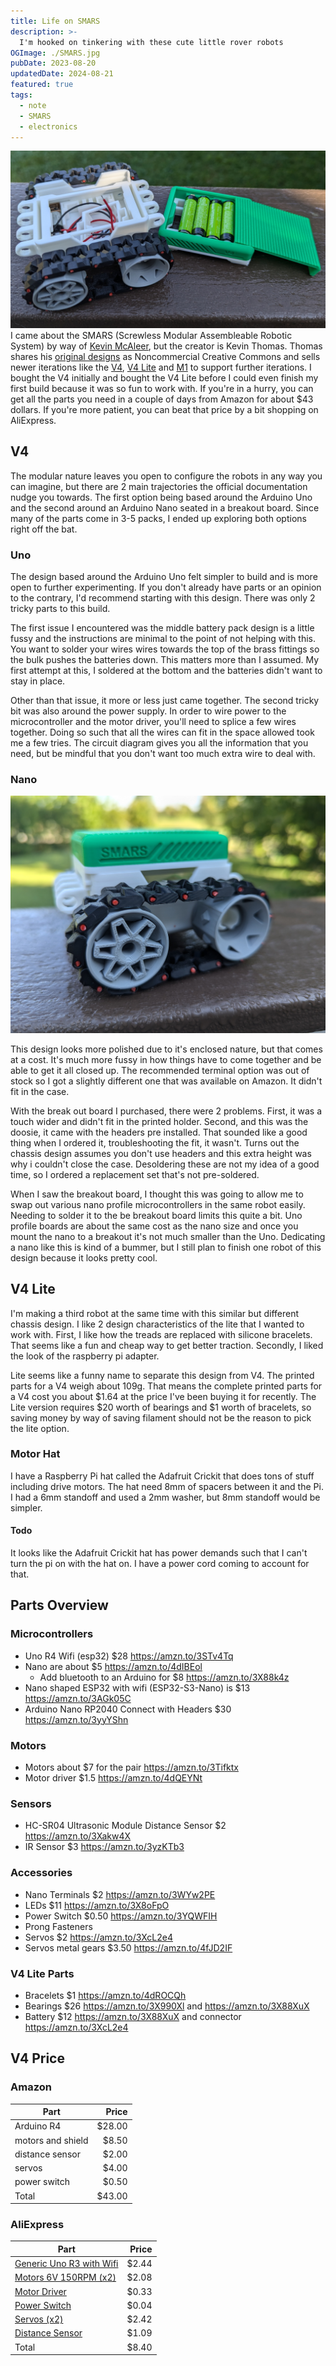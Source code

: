 ```yaml
---
title: Life on SMARS
description: >-
  I'm hooked on tinkering with these cute little rover robots
OGImage: ./SMARS.jpg
pubDate: 2023-08-20
updatedDate: 2024-08-21
featured: true
tags:
  - note
  - SMARS
  - electronics
---
```


![SMARS Open](./SMARS_open.jpg)
I came about the SMARS (Screwless Modular Assembleable Robotic System) by way of
[Kevin McAleer](https://www.smarsfan.com/), but the creator is Kevin Thomas.
Thomas shares his [original
designs](https://www.thingiverse.com/thing:2662828) as Noncommercial Creative
Commons and sells newer iterations like the
[V4](https://cults3d.com/en/3d-model/gadget/smars-v4), [V4
Lite](https://cults3d.com/en/3d-model/gadget/smars-v4-lite) and
[M1](https://cults3d.com/en/3d-model/gadget/smars-m1-set) to support further
iterations. I bought the V4 initially and bought the V4 Lite before I could even
finish my first build because it was so fun to work with. If you're in a hurry,
you can get all the parts you need in a couple of days from Amazon for about $43
dollars. If you're more patient, you can beat that price by a bit shopping on
AliExpress.

## V4

The modular nature leaves you open to configure the robots in any way you can
imagine, but there are 2 main trajectories the official documentation nudge you
towards. The first option being based around the Arduino Uno and the second
around an Arduino Nano seated in a breakout board. Since many of the parts come
in 3-5 packs, I ended up exploring both options right off the bat.

### Uno

The design based around the Arduino Uno felt simpler to build and is more open
to further experimenting. If you don't already have parts or an opinion to the
contrary, I'd recommend starting with this design. There was only 2 tricky parts
to this build.

The first issue I encountered was the middle battery pack design is a little
fussy and the instructions are minimal to the point of not helping with this.
You want to solder your wires wires towards the top of the brass fittings so the
bulk pushes the batteries down. This matters more than I assumed. My first
attempt at this, I soldered at the bottom and the batteries didn't want to stay
in place.

Other than that issue, it more or less just came together. The second tricky bit
was also around the power supply. In order to wire power to the microcontroller
and the motor driver, you'll need to splice a few wires together. Doing so such
that all the wires can fit in the space allowed took me a few tries. The
circuit diagram gives you all the information that you need, but be mindful that
you don't want too much extra wire to deal with.

### Nano

![SMARS](./SMARS.jpg)

This design looks more polished due to it's enclosed nature, but that comes at
a cost. It's much more fussy in how things have to come together and be able to
get it all closed up. The recommended terminal option was out of stock so I got
a slightly different one that was available on Amazon. It didn't fit in the
case.

With the break out board I purchased, there were 2 problems. First, it was a
touch wider and didn't fit in the printed holder. Second, and this was the
doosie, it came with the headers pre installed. That sounded like a good thing
when I ordered it, troubleshooting the fit, it wasn't. Turns out the chassis
design assumes you don't use headers and this extra height was why i couldn't
close the case. Desoldering these are not my idea of a good time, so I ordered a
replacement set that's not pre-soldered.

When I saw the breakout board, I thought this was going to allow me to swap out
various nano profile microcontrollers in the same robot easily. Needing to
solder it to the be breakout board limits this quite a bit. Uno profile boards
are about the same cost as the nano size and once you mount the nano to a
breakout it's not much smaller than the Uno. Dedicating a nano like this is kind
of a bummer, but I still plan to finish one robot of this design because it
looks pretty cool.

## V4 Lite

I'm making a third robot at the same time with this similar but different
chassis design. I like 2 design characteristics of the lite that I wanted to
work with. First, I like how the treads are replaced with silicone bracelets.
That seems like a fun and cheap way to get better traction. Secondly, I liked
the look of the raspberry pi adapter.

Lite seems like a funny name to separate this design from V4. The printed parts
for a V4 weigh about 109g. That means the complete printed parts for a V4 cost
you about $1.64 at the price I've been buying it for recently. The Lite version
requires $20 worth of bearings and $1 worth of bracelets, so saving money by way
of saving filament should not be the reason to pick the lite option.

### Motor Hat

I have a Raspberry Pi hat called the Adafruit Crickit that does tons of stuff
including drive motors. The hat need 8mm of spacers between it and the Pi. I had
a 6mm standoff and used a 2mm washer, but 8mm standoff would be simpler.

#### Todo

It looks like the Adafruit Crickit hat has power demands such that I can't turn
the pi on with the hat on. I have a power cord coming to account for that.

## Parts Overview

### Microcontrollers

- Uno R4 Wifi (esp32) $28 <https://amzn.to/3STv4Tq>
- Nano are about $5 <https://amzn.to/4dIBEol>
  - Add bluetooth to an Arduino for $8 <https://amzn.to/3X88k4z>
- Nano shaped ESP32 with wifi (ESP32-S3-Nano) is $13 <https://amzn.to/3AGk05C>
- Arduino Nano RP2040 Connect with Headers $30 <https://amzn.to/3yyYShn>

### Motors

- Motors about $7 for the pair <https://amzn.to/3Tifktx>
- Motor driver $1.5 <https://amzn.to/4dQEYNt>

### Sensors

- HC-SR04 Ultrasonic Module Distance Sensor $2 <https://amzn.to/3Xakw4X>
- IR Sensor $3 <https://amzn.to/3yzKTb3>

### Accessories

- Nano Terminals $2 <https://amzn.to/3WYw2PE>
- LEDs $11 <https://amzn.to/3X8oFpO>
- Power Switch $0.50 <https://amzn.to/3YQWFIH>
- Prong Fasteners
- Servos $2 <https://amzn.to/3XcL2e4>
- Servos metal gears $3.50 <https://amzn.to/4fJD2IF>

### V4 Lite Parts

- Bracelets $1 <https://amzn.to/4dROCQh>
- Bearings $26 <https://amzn.to/3X990Xl> and <https://amzn.to/3X88XuX>
- Battery $12 <https://amzn.to/3X88XuX> and connector <https://amzn.to/3XcL2e4>

## V4 Price

### Amazon

| Part              |  Price |
| ----------------- | -----: |
| Arduino R4        | $28.00 |
| motors and shield |  $8.50 |
| distance sensor   |  $2.00 |
| servos            |  $4.00 |
| power switch      |  $0.50 |
| Total             | $43.00 |

### AliExpress

| Part                                                                  | Price |
| --------------------------------------------------------------------- | ----: |
| [Generic Uno R3 with Wifi](https://s.click.aliexpress.com/e/_DkZEL6L) | $2.44 |
| [Motors 6V 150RPM (x2)](https://s.click.aliexpress.com/e/_DlC1aJ1)    | $2.08 |
| [Motor Driver](https://s.click.aliexpress.com/e/_DknzDN1)             | $0.33 |
| [Power Switch](https://s.click.aliexpress.com/e/_DlyUewn)             | $0.04 |
| [Servos (x2)](https://s.click.aliexpress.com/e/_DE00ODl)              | $2.42 |
| [Distance Sensor](https://s.click.aliexpress.com/e/_DltYRfV)          | $1.09 |
| Total                                                                 | $8.40 |
